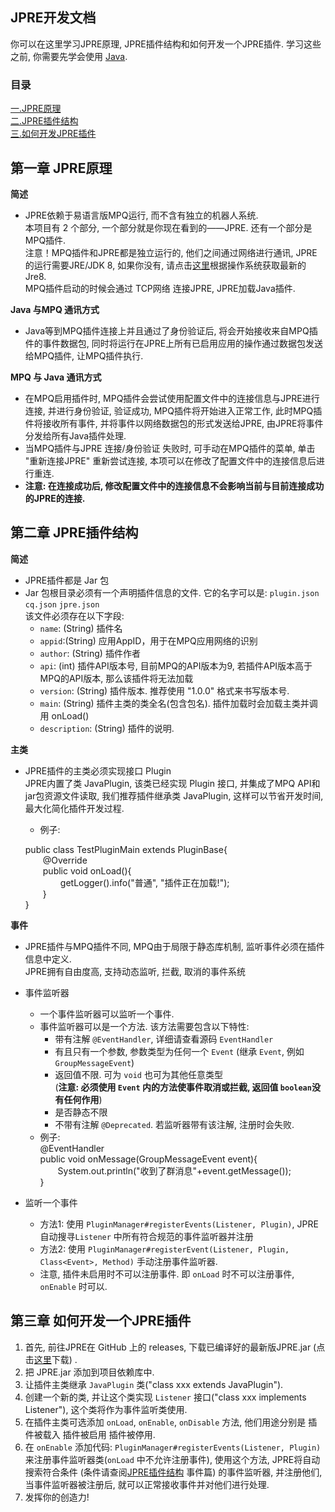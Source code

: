 ## **JPRE开发文档**

你可以在这里学习JPRE原理, JPRE插件结构和如何开发一个JPRE插件.
学习这些之前, 你需要先学会使用 <a href="http://baike.baidu.com/link?url=L539lkl2QvxL7HhJtoI2-37bkolNAFZAB1N0ZNJwUqgnOkHWTIUhxtQejilQ11OdNEUWgTshT5kw-zFFhwofv_">Java</a>.

### 目录
<a href="#第一章-jpre原理">一.JPRE原理</a>  
<a href="#第二章-jpre插件结构">二.JPRE插件结构</a>  
<a href="#develop">三.如何开发JPRE插件</a>


## <span id="第一章-JPRE原理" name="第一章-JPRE原理">第一章 JPRE原理</span>
**简述**  
- JPRE依赖于易语言版MPQ运行, 而不含有独立的机器人系统.  
本项目有 2 个部分, 一个部分就是你现在看到的——JPRE. 还有一个部分是MPQ插件.   
注意！MPQ插件和JPRE都是独立运行的, 他们之间通过网络进行通讯, JPRE的运行需要JRE/JDK 8, 如果你没有, 请点击[这里](https://www.java.com/zh_CN/download/manual.jsp)根据操作系统获取最新的Jre8.  
MPQ插件启动的时候会通过 TCP网络 连接JPRE, JPRE加载Java插件.  

**Java 与MPQ 通讯方式**  
- Java等到MPQ插件连接上并且通过了身份验证后, 将会开始接收来自MPQ插件的事件数据包, 同时将运行在JPRE上所有已启用应用的操作通过数据包发送给MPQ插件, 让MPQ插件执行.  

**MPQ 与 Java 通讯方式**  
- 在MPQ启用插件时, MPQ插件会尝试使用配置文件中的连接信息与JPRE进行连接, 并进行身份验证, 验证成功, MPQ插件将开始进入正常工作, 此时MPQ插件将接收所有事件, 并将事件以网络数据包的形式发送给JPRE, 由JPRE将事件分发给所有Java插件处理.  
- 当MPQ插件与JPRE 连接/身份验证 失败时, 可手动在MPQ插件的菜单, 单击 "重新连接JPRE" 重新尝试连接, 本项可以在修改了配置文件中的连接信息后进行重连.  
- **注意: 在连接成功后, 修改配置文件中的连接信息不会影响当前与目前连接成功的JPRE的连接.**  

## <span id="plugin" name="plugin">第二章 JPRE插件结构</span>
**简述**  
- JPRE插件都是 Jar 包
- Jar 包根目录必须有一个声明插件信息的文件. 它的名字可以是: 
  `plugin.json` `cq.json` `jpre.json`  
  该文件必须存在以下字段:  
  - `name`: (String) 插件名  
  - `appid`:(String) 应用AppID，用于在MPQ应用网络的识别
  - `author`: (String) 插件作者  
  - `api`: (int) 插件API版本号, 目前MPQ的API版本为9, 若插件API版本高于MPQ的API版本, 那么该插件将无法加载  
  - `version`: (String) 插件版本. 推荐使用 "1.0.0" 格式来书写版本号.  
  - `main`: (String) 插件主类的类全名(包含包名). 插件加载时会加载主类并调用 onLoad()    
  - `description`: (String) 插件的说明.  
  
 
**主类**  
- JPRE插件的主类必须实现接口 Plugin  
JPRE内置了类 JavaPlugin, 该类已经实现 Plugin 接口, 并集成了MPQ API和jar包资源文件读取, 我们推荐插件继承类 JavaPlugin, 这样可以节省开发时间, 最大化简化插件开发过程.  
  - 例子:  
  
  public class TestPluginMain extends PluginBase{  
  &emsp;&emsp;\@Override  
  &emsp;&emsp;public void onLoad(){  
  &emsp;&emsp;&emsp;&emsp;getLogger().info("普通", "插件正在加载!");  
  &emsp;&emsp;}  
  }  
  

**事件**  
- JPRE插件与MPQ插件不同, MPQ由于局限于静态库机制, 监听事件必须在插件信息中定义.  
JPRE拥有自由度高, 支持动态监听, 拦截, 取消的事件系统
- 事件监听器  
    - 一个事件监听器可以监听一个事件.  
    - 事件监听器可以是一个方法. 该方法需要包含以下特性:  
      - 带有注解 `@EventHandler`, 详细请查看源码 `EventHandler`  
      - 有且只有一个参数, 参数类型为任何一个 `Event` (继承 `Event`, 例如 `GroupMessageEvent`)  
      - 返回值不限. 可为 `void` 也可为其他任意类型  
      (**注意: 必须使用 `Event` 内的方法使事件取消或拦截, 返回值 `boolean`没有任何作用**)
      - 是否静态不限  
      - 不带有注解 `@Deprecated`. 若监听器带有该注解, 注册时会失败.
    - 例子:  
    \@EventHandler  
    public void onMessage(GroupMessageEvent event){    
    &emsp;&emsp;System.out.println("收到了群消息"+event.getMessage());  
    }  
    
- 监听一个事件  
  - 方法1: 使用 `PluginManager#registerEvents(Listener, Plugin)`, JPRE自动搜寻`Listener` 中所有符合规范的事件监听器并注册  
  - 方法2: 使用 `PluginManager#registerEvent(Listener, Plugin, Class<Event>, Method)` 手动注册事件监听器.
  - 注意, 插件未启用时不可以注册事件. 即 `onLoad` 时不可以注册事件, `onEnable` 时可以.


## <span id="develop" name="develop">第三章 如何开发一个JPRE插件</span>
1. 首先, 前往JPRE在 GitHub 上的 releases, 下载已编译好的最新版JPRE.jar (点击[这里](https://github.com/Him188/CQ-JPRE/releases/tag/1.0.0)下载) .  
2. 把 JPRE.jar 添加到项目依赖库中.  
3. 让插件主类继承 `JavaPlugin` 类("class xxx extends JavaPlugin").  
4. 创建一个新的类, 并让这个类实现 `Listener` 接口("class xxx implements Listener"), 这个类将作为事件监听类使用.  
5. 在插件主类可选添加 `onLoad`, `onEnable`, `onDisable` 方法, 他们用途分别是 插件被载入 插件被启用 插件被停用.  
6. 在 `onEnable` 添加代码:  `PluginManager#registerEvents(Listener, Plugin)` 来注册事件监听器类(`onLoad` 中不允许注册事件), 使用这个方法, JPRE将自动搜索符合条件 (条件请查阅<a href="#第二章-jpre插件结构">JPRE插件结构</a> 事件篇) 的事件监听器, 并注册他们, 当事件监听器被注册后, 就可以正常接收事件并对他们进行处理.   
7. 发挥你的创造力!
